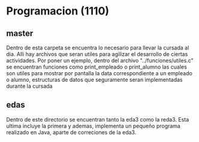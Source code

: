 # Programacion (1110)
## master
Dentro de esta carpeta se encuentra lo necesario para llevar la cursada al dia. Alli hay archivos que seran utiles para agilizar el desarrollo de ciertas actividades. Por poner un ejemplo, dentro del archivo "../funciones/utiles.c" se encuentran funciones como print_empleado o print_alumno las cuales son utiles para mostrar por pantalla la data correspondiente a un empleado o alumno, estructuras de datos que seguramente seran implementadas durante la cursada
## edas
Dentro de este directorio se encuentran tanto la eda3 como la reda3. Esta ultima incluye la primera y ademas, implementa un pequeño programa realizado en Java, aparte de correciones de la eda3.
